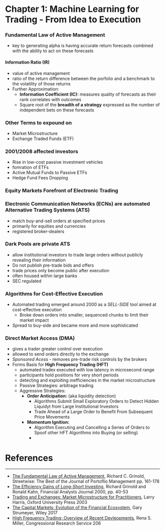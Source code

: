 # Chapter 1: Machine Learning for Trading - From Idea to Execution 

### **Fundamental Law of Active Management**
- key to generating alpha is having accurate return forecasts combined with the ability to act on these forecasts 
#### **Information Ratio (IR)**
- value of active management 
- ratio of the return difference between the porfolio and a benchmark to the volatility of those returns
- Further Approximation: 
    - **Information Coefficient (IC):** measures quality of forecasts as their rank correlates with outcomes 
    - Square root of the **breadth of a strategy** expressed as the number of independent bets on these forecasts 


### Other Terms to expound on 
- Market Microstructure
- Exchange Traded Funds (ETF) 



### 2001/2008 affected investors 
- Rise in low-cost passive investment vehicles
- fomration of ETFs
- Active Mutual Funds to Passive ETFs
- Hedge Fund Fees Dropping 

### Equity Markets Forefront of Electronic Trading 


### **Electronic Communication Networks (ECNs)** are automated **Alternative Trading Systems (ATS)**
- match buy-and-sell orders at specified prices
- primarily for equities and currencies
- registered broker-dealers 

### **Dark Pools** are private ATS
- allow institutional investors to trade large orders without publicly revealing their information 
- Do not publish pre-trade bids and offers 
- trade prices only become public after execution 
- often housed within large banks
- SEC regulated 


### Algorithms for Cost-Effective Execution 
- Automated trading emerged around 2000 as a *SELL-SIDE* tool aimed at cost-effective execution 
    - Broke down orders into smaller, sequenced chunks to limit their market impact 
- Spread to buy-side and became more and more sophisticated 


### **Direct Market Access (DMA)**
- gives a trader greater control over execution 
- allowed to send orders directly to the exchange 
- *Sponsored Acess* - removes pre-trade risk controls by the brokers 
- Forms Basis for **High Frequency Trading (HFT)**
    - automated tradex executed with low latency in microsecond range 
    - participants hold positions for very short periods 
    - detecting and exploiting inefficiencies in the market microstructure 
    - Passive Strategies: arbitrage trading 
    - Aggressive Strategies: 
        - **Order Anticipation:** (aka liquidity detection)
            - Algorithms Submit Small Exploratory Orders to Detect Hidden Liquidyt from Large Institutional Investors 
            - Trade Ahead of a Large Order to Benefit From Subsequent Price Movements 
        - **Momentum Ignition:**
            - Algorithm Executing and Cancelling a Series of Orders to Spoof other HFT Algorithms into Buying (or selling)
            - 


# References 
--- 
- [The Fundamental Law of Active Management](https://books.google.com/books?hl=en&lr=&id=keA9DwAAQBAJ&oi=fnd&pg=PA161&ots=9jy-n5SQNy&sig=AMb7dF-fVUUsW77EXfFPE5jcbV8#v=onepage&q&f=false), Richard C. Grinold, Streetwise: The Best of the Journal of Portoflio Management pp. 161-178
- [The Efficiency Gains of Long-Short Investing](https://www.jstor.org/stable/4480281), Richard Grinold and Ronald Kahn, Financial Analysts Journal 2000, pp. 40-53
- [Trading and Exchanges: Market Microstructure for Practitioners](https://www.amazon.com/Trading-Exchanges-Market-Microstructure-Practitioners/dp/0195144708), Larry Harris, Oxford University Press 2003
- [The Capital Markets: Evolution of the Financial Ecosystem](https://www.amazon.com/Capital-Markets-Evolution-Financial-Ecosystem/dp/1119220548/ref=sr_1_1?crid=1IMMXTTYUYAE8&keywords=the+capital+markets%3A+evolution+of+the+financial+ecosystem&qid=1660946061&s=books&sprefix=the+capital+markets+evolution+of+the+financial+ecosystem%2Cstripbooks%2C51&sr=1-1), Gary Strumeyer, Wiley 2017
- [High Frequency Trading: Overview of Recent Devleopments](https://sgp.fas.org/crs/misc/R44443.pdf), Rena S. Miller, Congressional Research Service 206



